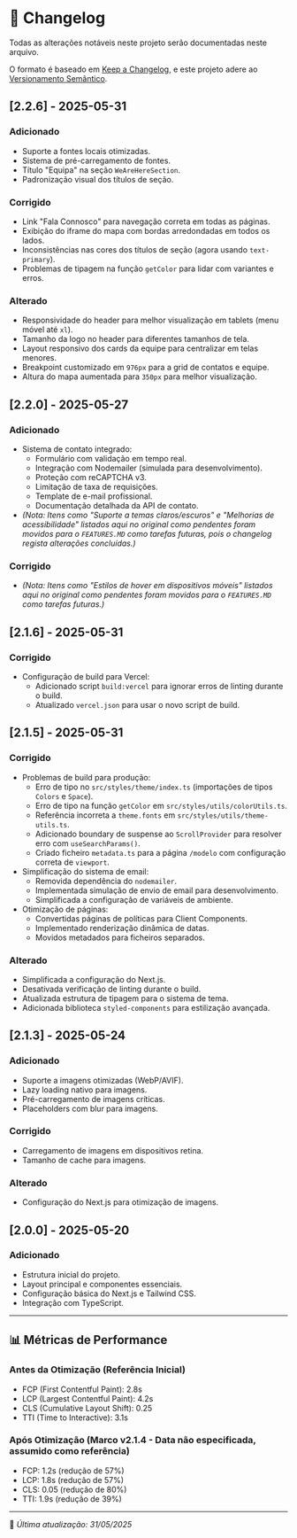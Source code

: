 # 📜 Changelog

Todas as alterações notáveis neste projeto serão documentadas neste arquivo.

O formato é baseado em [Keep a Changelog](https://keepachangelog.com/pt-BR/1.1.0/),
e este projeto adere ao [Versionamento Semântico](https://semver.org/spec/v2.0.0.html).

## [2.2.6] - 2025-05-31

### Adicionado
- Suporte a fontes locais otimizadas.
- Sistema de pré-carregamento de fontes.
- Título "Equipa" na seção `WeAreHereSection`.
- Padronização visual dos títulos de seção.

### Corrigido
- Link "Fala Connosco" para navegação correta em todas as páginas.
- Exibição do iframe do mapa com bordas arredondadas em todos os lados.
- Inconsistências nas cores dos títulos de seção (agora usando `text-primary`).
- Problemas de tipagem na função `getColor` para lidar com variantes e erros.

### Alterado
- Responsividade do header para melhor visualização em tablets (menu móvel até `xl`).
- Tamanho da logo no header para diferentes tamanhos de tela.
- Layout responsivo dos cards da equipe para centralizar em telas menores.
- Breakpoint customizado em `976px` para a grid de contatos e equipe.
- Altura do mapa aumentada para `350px` para melhor visualização.

## [2.2.0] - 2025-05-27

### Adicionado
- Sistema de contato integrado:
  - Formulário com validação em tempo real.
  - Integração com Nodemailer (simulada para desenvolvimento).
  - Proteção com reCAPTCHA v3.
  - Limitação de taxa de requisições.
  - Template de e-mail profissional.
  - Documentação detalhada da API de contato.
- _(Nota: Itens como "Suporte a temas claros/escuros" e "Melhorias de acessibilidade" listados aqui no original como pendentes foram movidos para o `FEATURES.MD` como tarefas futuras, pois o changelog regista alterações concluídas.)_

### Corrigido
- _(Nota: Itens como "Estilos de hover em dispositivos móveis" listados aqui no original como pendentes foram movidos para o `FEATURES.MD` como tarefas futuras.)_

## [2.1.6] - 2025-05-31

### Corrigido
- Configuração de build para Vercel:
  - Adicionado script `build:vercel` para ignorar erros de linting durante o build.
  - Atualizado `vercel.json` para usar o novo script de build.

## [2.1.5] - 2025-05-31

### Corrigido
- Problemas de build para produção:
  - Erro de tipo no `src/styles/theme/index.ts` (importações de tipos `Colors` e `Space`).
  - Erro de tipo na função `getColor` em `src/styles/utils/colorUtils.ts`.
  - Referência incorreta a `theme.fonts` em `src/styles/utils/theme-utils.ts`.
  - Adicionado boundary de suspense ao `ScrollProvider` para resolver erro com `useSearchParams()`.
  - Criado ficheiro `metadata.ts` para a página `/modelo` com configuração correta de `viewport`.
- Simplificação do sistema de email:
  - Removida dependência do `nodemailer`.
  - Implementada simulação de envio de email para desenvolvimento.
  - Simplificada a configuração de variáveis de ambiente.
- Otimização de páginas:
  - Convertidas páginas de políticas para Client Components.
  - Implementado renderização dinâmica de datas.
  - Movidos metadados para ficheiros separados.

### Alterado
- Simplificada a configuração do Next.js.
- Desativada verificação de linting durante o build.
- Atualizada estrutura de tipagem para o sistema de tema.
- Adicionada biblioteca `styled-components` para estilização avançada.

## [2.1.3] - 2025-05-24

### Adicionado
- Suporte a imagens otimizadas (WebP/AVIF).
- Lazy loading nativo para imagens.
- Pré-carregamento de imagens críticas.
- Placeholders com blur para imagens.

### Corrigido
- Carregamento de imagens em dispositivos retina.
- Tamanho de cache para imagens.

### Alterado
- Configuração do Next.js para otimização de imagens.

## [2.0.0] - 2025-05-20

### Adicionado
- Estrutura inicial do projeto.
- Layout principal e componentes essenciais.
- Configuração básica do Next.js e Tailwind CSS.
- Integração com TypeScript.

---

## 📊 Métricas de Performance

### Antes da Otimização (Referência Inicial)
- FCP (First Contentful Paint): 2.8s
- LCP (Largest Contentful Paint): 4.2s
- CLS (Cumulative Layout Shift): 0.25
- TTI (Time to Interactive): 3.1s

### Após Otimização (Marco v2.1.4 - Data não especificada, assumido como referência)
- FCP: 1.2s (redução de 57%)
- LCP: 1.8s (redução de 57%)
- CLS: 0.05 (redução de 80%)
- TTI: 1.9s (redução de 39%)

---

📅 *Última atualização: 31/05/2025*
